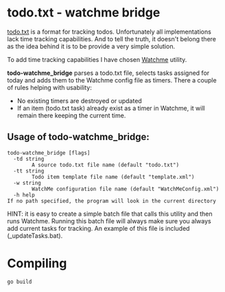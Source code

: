 # todo.txt - watchme bridge

[todo.txt](http://todotxt.org/) is a format for tracking todos. Unfortunately all implementations lack time tracking capabilities. And to tell the truth, it doesn't belong there as the idea behind it is to be provide a very simple solution.

To add time tracking capabilities I have chosen [Watchme](http://www.flamebrain.com/download-watchme/) utility.

**todo-watchme_bridge** parses a todo.txt file, selects tasks assigned for today and adds them to the Watchme config file as timers. There a couple of rules helping with usability:

- No existing timers are destroyed or updated
- If an item (todo.txt task) already exist as a timer in Watchme, it will remain there keeping the current time.

## Usage of todo-watchme_bridge:

```
todo-watchme_bridge [flags]  
  -td string  
        A source todo.txt file name (default "todo.txt")  
  -tt string
        Todo item template file name (default "template.xml")
  -w string
        WatchMe configuration file name (default "WatchMeConfig.xml")
  -h help
If no path specified, the program will look in the current directory
```
HINT: it is easy to create a simple batch file that calls this utility and then runs Watchme. Running this batch file will always make sure you always add current tasks for tracking. An example of this file is included (_updateTasks.bat).

# Compiling

```
go build
```

